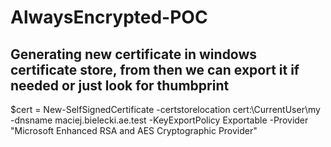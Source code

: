 # AlwaysEncrypted-POC


## Generating new certificate in windows certificate store, from then we can export it if needed or just look for thumbprint
$cert = New-SelfSignedCertificate -certstorelocation cert:\CurrentUser\my -dnsname maciej.bielecki.ae.test -KeyExportPolicy Exportable -Provider "Microsoft Enhanced RSA and AES Cryptographic Provider"
